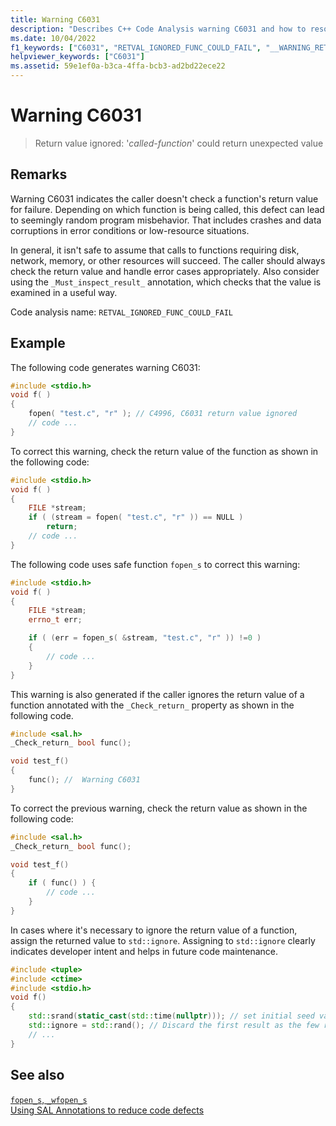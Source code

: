 ```yaml
---
title: Warning C6031
description: "Describes C++ Code Analysis warning C6031 and how to resolve it."
ms.date: 10/04/2022
f1_keywords: ["C6031", "RETVAL_IGNORED_FUNC_COULD_FAIL", "__WARNING_RETVAL_IGNORED_FUNC_COULD_FAIL"]
helpviewer_keywords: ["C6031"]
ms.assetid: 59e1ef0a-b3ca-4ffa-bcb3-ad2bd22ece22
---
```

# Warning C6031

> Return value ignored: '*called-function*' could return unexpected value

## Remarks

Warning C6031 indicates the caller doesn't check a function's return value for failure. Depending on which function is being called, this defect can lead to seemingly random program misbehavior. That includes crashes and data corruptions in error conditions or low-resource situations.

In general, it isn't safe to assume that calls to functions requiring disk, network, memory, or other resources will succeed. The caller should always check the return value and handle error cases appropriately. Also consider using the `_Must_inspect_result_` annotation, which checks that the value is examined in a useful way.

Code analysis name: `RETVAL_IGNORED_FUNC_COULD_FAIL`

## Example

The following code generates warning C6031:

```cpp
#include <stdio.h>
void f( )
{
    fopen( "test.c", "r" ); // C4996, C6031 return value ignored
    // code ...
}
```

To correct this warning, check the return value of the function as shown in the following code:

```cpp
#include <stdio.h>
void f( )
{
    FILE *stream;
    if ( (stream = fopen( "test.c", "r" )) == NULL )
        return;
    // code ...
}
```

The following code uses safe function `fopen_s` to correct this warning:

```cpp
#include <stdio.h>
void f( )
{
    FILE *stream;
    errno_t err;

    if ( (err = fopen_s( &stream, "test.c", "r" )) !=0 )
    {
        // code ...
    }
}
```

This warning is also generated if the caller ignores the return value of a function annotated with the `_Check_return_` property as shown in the following code.

```cpp
#include <sal.h>
_Check_return_ bool func();

void test_f()
{
    func(); //  Warning C6031
}
```

To correct the previous warning, check the return value as shown in the following code:

```cpp
#include <sal.h>
_Check_return_ bool func();

void test_f()
{
    if ( func() ) {
        // code ...
    }
}
```

In cases where it's necessary to ignore the return value of a function, assign the returned value to `std::ignore`. Assigning to `std::ignore` clearly indicates developer intent and helps in future code maintenance.

```cpp
#include <tuple>
#include <ctime>
#include <stdio.h>
void f()
{
    std::srand(static_cast(std::time(nullptr))); // set initial seed value to system clock
    std::ignore = std::rand(); // Discard the first result as the few random results are always small.
    // ... 
}
```

## See also

[`fopen_s`, `_wfopen_s`](../c-runtime-library/reference/fopen-s-wfopen-s.md)\
[Using SAL Annotations to reduce code defects](using-sal-annotations-to-reduce-c-cpp-code-defects.md)
